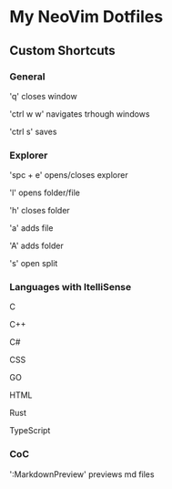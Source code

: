 # My NeoVim Dotfiles

## Custom Shortcuts

### General

'q' closes window

'ctrl w w' navigates trhough windows

'ctrl s' saves

### Explorer

'spc + e'  opens/closes explorer

'l' opens folder/file

'h' closes folder

'a' adds file

'A' adds folder

's' open split

### Languages with ItelliSense

 C

 C++

 C#

 CSS

 GO

 HTML

 Rust

 TypeScript

### CoC 

':MarkdownPreview' previews md files

